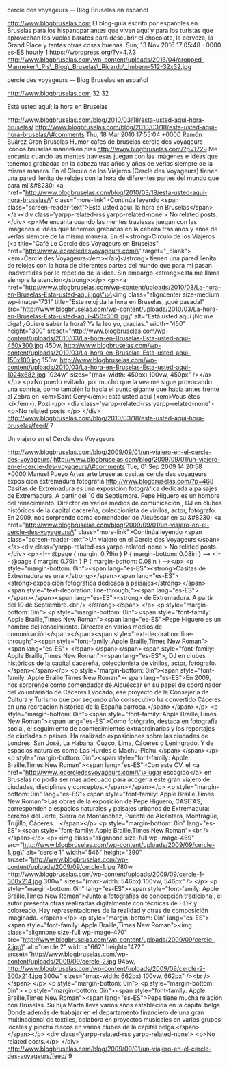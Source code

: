 cercle des voyageurs -- Blog Bruselas en español

http://www.blogbruselas.com El blog-guía escrito por españoles en
Bruselas para los hispanoparlantes que viven aquí y para los turistas
que aprovechan los vuelos baratos para descubrir el chocolate, la
cerveza, la Grand Place y tantas otras cosas buenas. Sun, 13 Nov 2016
17:05:48 +0000 es-ES hourly 1 https://wordpress.org/?v=4.7.3
http://www.blogbruselas.com/wp-content/uploads/2016/04/cropped-Manneken\_Pis\_Blog\_Bruselas\_Ricardo\_Imbern-512-32x32.jpg

cercle des voyageurs -- Blog Bruselas en español

http://www.blogbruselas.com 32 32

Está usted aquí: la hora en Bruselas

http://www.blogbruselas.com/blog/2010/03/18/esta-usted-aqui-hora-bruselas/
http://www.blogbruselas.com/blog/2010/03/18/esta-usted-aqui-hora-bruselas/\#comments
Thu, 18 Mar 2010 17:55:04 +0000 Ramón Suárez Gran Bruselas Humor cafes
de bruselas cercle des voyageurs iconos bruselas manneken piss
http://www.blogbruselas.com/?p=1729 Me encanta cuando las mentes
traviesas juegan con las imágenes e idéas que tenemos grabadas en la
cabeza tras años y años de verlas siempre de la misma manera. En el
Círculo de los Viajeros (Cercle des Voyageurs) tienen una pared llenita
de relojes con la hora de diferentes partes del mundo que para mí
&\#8230; \<a
href=\"http://www.blogbruselas.com/blog/2010/03/18/esta-usted-aqui-hora-bruselas/\"
class=\"more-link\"\>Continúa leyendo \<span
class=\"screen-reader-text\"\>Está usted aquí: la hora en
Bruselas\</span\>\</a\>\<div class=\'yarpp-related-rss
yarpp-related-none\'\> No related posts. \</div\> \<p\>Me encanta cuando
las mentes traviesas juegan con las imágenes e idéas que tenemos
grabadas en la cabeza tras años y años de verlas siempre de la misma
manera. En el \<strong\>Círculo de los Viajeros (\<a title=\"Café Le
Cercle des Voyageurs en Bruselas\"
href=\"http://www.lecercledesvoyageurs.com/\"
target=\"\_blank\"\>\<em\>Cercle des Voyageurs\</em\>\</a\>)\</strong\>
tienen una pared llenita de relojes con la hora de diferentes partes del
mundo que para mí pasan inadvertidas por lo repetido de la idea. Sin
embargo \<strong\>esta me llama siempre la atención\</strong\>:\</p\>
\<p\>\<a
href=\"http://www.blogbruselas.com/wp-content/uploads/2010/03/La-hora-en-Bruselas-Esta-usted-aqui.jpg\"\>\<img
class=\"aligncenter size-medium wp-image-1731\" title=\"Este reloj da la
hora en Bruselas, ¡qué pasada!\"
src=\"http://www.blogbruselas.com/wp-content/uploads/2010/03/La-hora-en-Bruselas-Esta-usted-aqui-450x300.jpg\"
alt=\"Está usted aquí ¡No me diga! ¿Quiere saber la hora? Ya la leo yo,
gracias.\" width=\"450\" height=\"300\"
srcset=\"http://www.blogbruselas.com/wp-content/uploads/2010/03/La-hora-en-Bruselas-Esta-usted-aqui-450x300.jpg
450w,
http://www.blogbruselas.com/wp-content/uploads/2010/03/La-hora-en-Bruselas-Esta-usted-aqui-150x100.jpg
150w,
http://www.blogbruselas.com/wp-content/uploads/2010/03/La-hora-en-Bruselas-Esta-usted-aqui-1024x682.jpg
1024w\" sizes=\"(max-width: 450px) 100vw, 450px\" /\>\</a\>\</p\>
\<p\>No puedo evitarlo, por mucho que la vea me sigue provocando una
sonrisa, como también lo hacía el punto gigante que había antes frente
al Zebra en \<em\>Saint Gery\</em\>: está usted aquí (\<em\>Vous êtes
ici\</em\>). Pozi.\</p\> \<div class=\'yarpp-related-rss
yarpp-related-none\'\> \<p\>No related posts.\</p\> \</div\>
http://www.blogbruselas.com/blog/2010/03/18/esta-usted-aqui-hora-bruselas/feed/
7

Un viajero en el Cercle des Voyageurs

http://www.blogbruselas.com/blog/2009/09/01/un-viajero-en-el-cercle-des-voyageurs/
http://www.blogbruselas.com/blog/2009/09/01/un-viajero-en-el-cercle-des-voyageurs/\#comments
Tue, 01 Sep 2009 14:20:58 +0000 Manuel Pueyo Artes arte bruselas casitas
cercle des voyageurs exposicion extremadura fotografia
http://www.blogbruselas.com/?p=468 Casitas de Extremadura es una
exposición fotográfica dedicada a paisajes de Extremadura. A partir del
10 de Septiembre. Pepe Higuero es un hombre del renacimiento. Director
en varios medios de comunicación , DJ en clubes históricos de la capital
cacereña, coleccionista de vinilos, actor, fotógrafo. En 2009, nos
sorprende como comendador de Alcuéscar en su &\#8230; \<a
href=\"http://www.blogbruselas.com/blog/2009/09/01/un-viajero-en-el-cercle-des-voyageurs/\"
class=\"more-link\"\>Continúa leyendo \<span
class=\"screen-reader-text\"\>Un viajero en el Cercle des
Voyageurs\</span\>\</a\>\<div class=\'yarpp-related-rss
yarpp-related-none\'\> No related posts. \</div\> \<p\>\<!\-- \@page {
margin: 0.79in } P { margin-bottom: 0.08in } \--\> \<!\-- \@page {
margin: 0.79in } P { margin-bottom: 0.08in } \--\>\</p\> \<p
style=\"margin-bottom: 0in\"\>\<span lang=\"es-ES\"\>\<strong\>Casitas
de Extremadura es una \</strong\>\</span\>\<span
lang=\"es-ES\"\>\<strong\>exposición fotográfica dedicada a
paisajes\</strong\>\</span\>\<span style=\"text-decoration:
line-through;\"\>\<span lang=\"es-ES\"\> \</span\>\</span\>\<span
lang=\"es-ES\"\>\<strong\> de Extremadura. A partir del 10 de
Septiembre.\<br /\> \</strong\>\</span\> \</p\> \<p
style=\"margin-bottom: 0in\"\> \<p style=\"margin-bottom: 0in\"\>\<span
style=\"font-family: Apple Braille,Times New Roman\"\>\<span
lang=\"es-ES\"\>Pepe Higuero es un hombre del renacimiento. Director en
varios medios de comunicación\</span\>\</span\>\<span
style=\"text-decoration: line-through;\"\>\<span style=\"font-family:
Apple Braille,Times New Roman\"\>\<span lang=\"es-ES\"\>
\</span\>\</span\>\</span\>\<span style=\"font-family: Apple
Braille,Times New Roman\"\>\<span lang=\"es-ES\"\>, DJ en clubes
históricos de la capital cacereña, coleccionista de vinilos, actor,
fotógrafo. \</span\>\</span\>\</p\> \<p style=\"margin-bottom:
0in\"\>\<span style=\"font-family: Apple Braille,Times New
Roman\"\>\<span lang=\"es-ES\"\>En 2009, nos sorprende como comendador
de Alcuéscar en su papel de coordinador del voluntariado de Cáceres
Evocado, ese proyecto de la Consejería de Cultura y Turismo que por
segundo año consecutivo ha convertido Cáceres en una recreación
histórica de la España barroca.\</span\>\</span\>\</p\> \<p
style=\"margin-bottom: 0in\"\>\<span style=\"font-family: Apple
Braille,Times New Roman\"\>\<span lang=\"es-ES\"\>Como fotógrafo,
destaca en fotografía social, el seguimiento de acontecimientos
extraordinarios y los reportajes de ciudades o países. Ha realizado
exposiciones sobre las ciudades de Londres, San José, La Habana, Cuzco,
Lima, Cáceres o Leningrado. Y de espacios naturales como Las Hurdes o
Machu-Pichu.\</span\>\</span\>\</p\> \<p style=\"margin-bottom:
0in\"\>\<span style=\"font-family: Apple Braille,Times New
Roman\"\>\<span lang=\"es-ES\"\>Con este CV, el \<a
href=\"http://www.lecercledesvoyageurs.com/\"\>lugar escogido\</a\> en
Bruselas no podía ser más adecuado para acoger a este gran viajero de
ciudades, disciplinas y conceptos.\</span\>\</span\>\</p\> \<p
style=\"margin-bottom: 0in\" lang=\"es-ES\"\>\<span style=\"font-family:
Apple Braille,Times New Roman\"\>Las obras de la exposición de Pepe
Higuero, CASITAS, corresponden a espacios naturales y paisajes urbanos
de Extremadura: cerezos del Jerte, Sierra de Montánchez, Puente de
Alcántara, Monfragüe, Trujillo, Cáceres... \</span\>\</p\> \<p
style=\"margin-bottom: 0in\" lang=\"es-ES\"\>\<span style=\"font-family:
Apple Braille,Times New Roman\"\>\<br /\> \</span\>\</p\> \<p\>\<img
class=\"alignnone size-full wp-image-469\"
src=\"http://www.blogbruselas.com/wp-content/uploads/2009/09/cercle-1.jpg\"
alt=\"cercle 1\" width=\"546\" height=\"390\"
srcset=\"http://www.blogbruselas.com/wp-content/uploads/2009/09/cercle-1.jpg
780w,
http://www.blogbruselas.com/wp-content/uploads/2009/09/cercle-1-300x214.jpg
300w\" sizes=\"(max-width: 546px) 100vw, 546px\" /\> \</p\> \<p
style=\"margin-bottom: 0in\" lang=\"es-ES\"\>\<span style=\"font-family:
Apple Braille,Times New Roman\"\>Junto a fotografías de concepción
tradicional, el autor presenta otras realizadas digitalmente con
técnicas de HDR y coloreado. Hay representaciones de la realidad y otras
de composición imaginada. \</span\>\</p\> \<p style=\"margin-bottom:
0in\" lang=\"es-ES\"\>\<span style=\"font-family: Apple Braille,Times
New Roman\"\>\<img class=\"alignnone size-full wp-image-470\"
src=\"http://www.blogbruselas.com/wp-content/uploads/2009/09/cercle-2.jpg\"
alt=\"cercle 2\" width=\"662\" height=\"472\"
srcset=\"http://www.blogbruselas.com/wp-content/uploads/2009/09/cercle-2.jpg
945w,
http://www.blogbruselas.com/wp-content/uploads/2009/09/cercle-2-300x214.jpg
300w\" sizes=\"(max-width: 662px) 100vw, 662px\" /\>\<br /\> \</span\>
\</p\> \<p style=\"margin-bottom: 0in\"\> \<p style=\"margin-bottom:
0in\"\> \<p style=\"margin-bottom: 0in\"\>\<span style=\"font-family:
Apple Braille,Times New Roman\"\>\<span lang=\"es-ES\"\>Pepe tiene mucha
relación con Bruselas. Su hija Marta lleva varios años establecida en la
capital belga. Donde además de trabajar en el departamento financiero de
una gran multinacional de textiles, colabora en proyectos musicales en
varios grupos locales y pincha discos en varios clubes de la capital
belga.\</span\>\</span\>\</p\> \<div class=\'yarpp-related-rss
yarpp-related-none\'\> \<p\>No related posts.\</p\> \</div\>
http://www.blogbruselas.com/blog/2009/09/01/un-viajero-en-el-cercle-des-voyageurs/feed/
9
